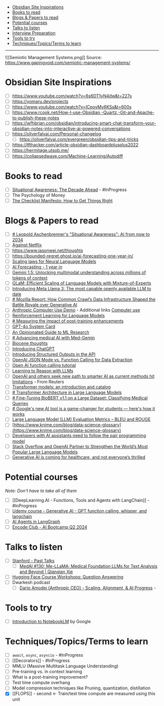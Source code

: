 - [Obsidian Site Inspirations](#Obsidian%20Site%20Inspirations)
- [Books to read](#Books%20to%20read)
- [Blogs & Papers to read](#Blogs%20&%20Papers%20to%20read)
- [Potential courses](#Potential%20courses)
- [Talks to listen](#Talks%20to%20listen)
- [Interview Preparation](#Interview%20Preparation)
- [Tools to try](#Tools%20to%20try)
- [Techniques/Topics/Terms to learn](#Techniques/Topics/Terms%20to%20learn)
---

![[Semiotic Management Systems.png]]
Source: https://www.gapingvoid.com/semiotic-management-systems/

# Obsidian Site Inspirations
- [ ] https://www.youtube.com/watch?v=6s6DT1yN4dw&t=227s
- [ ] https://yomaru.dev/projects
- [ ] https://www.youtube.com/watch?v=ICpoyMv6KSs&t=600s
- [ ] https://www.rcook.net/How-I-use-Obsidian,-Quartz,-Git-and-Apache-to-publish-these-notes
- [ ] https://wfhbrian.com/obsidian/introducing-smart-chat-transform-your-obsidian-notes-into-interactive-ai-powered-conversations
- [ ] https://oliverfalvai.com/Personal-changelog
	- [ ] https://oliverfalvai.com/evergreen/obsidian-tips-and-tricks
- [ ] https://tfthacker.com/article-obsidian-dashboardplusplus2022
- [ ] https://hermitage.utsob.me/
- [ ] https://collapsedwave.com/Machine-Learning/Autodiff

# Books to read
- [ ] [Situational Awareness: The Decade Ahead](https://www.forourposterity.com/situational-awareness-the-decade-ahead/) - #InProgress 
- [ ] The Psychology of Money
- [ ] [The Checklist Manifesto: How to Get Things Right](https://www.goodreads.com/book/show/6667514-the-checklist-manifesto?from_search=true&from_srp=true&qid=UDkR6CkEjo&rank=1)

# Blogs & Papers to read
- [ ] [# Leopold Aschenbrenner's "Situational Awareness": AI from now to 2034](https://www.axios.com/2024/06/23/leopold-aschenbrenner-ai-future-silicon-valley)
- [ ] [Against Netflix](https://www.forourposterity.com/against-netflix/)
- [ ] https://www.jasonwei.net/thoughts
- [ ] https://bounded-regret.ghost.io/ai-forecasting-one-year-in/
- [ ] [Scaling laws for Neural Language Models](https://arxiv.org/pdf/2001.08361)
- [ ] [AI Forecasting - 1 year in](https://bounded-regret.ghost.io/ai-forecasting-one-year-in/)
- [ ] [Gemini 1.5: Unlocking multimodal understanding across millions of tokens of context](https://storage.googleapis.com/deepmind-media/gemini/gemini_v1_5_report.pdf)
- [ ] [GLaM: Efficient Scaling of Language Models with Mixture-of-Experts](https://arxiv.org/pdf/2112.06905)
- [ ] [Introducing Meta Llama 3: The most capable openly available LLM to date](https://ai.meta.com/blog/meta-llama-3/)
- [ ] [# Mozilla Report: How Common Crawl’s Data Infrastructure Shaped the Battle Royale over Generative AI](https://foundation.mozilla.org/en/blog/Mozilla-Report-How-Common-Crawl-Data-Infrastructure-Shaped-the-Battle-Royale-over-Generative-AI/)
- [ ] [Anthropic Computer Use Demo](https://github.com/anthropics/anthropic-quickstarts/tree/main/computer-use-demo) - Additional links [Computer use](https://docs.anthropic.com/en/docs/build-with-claude/computer-use)
- [ ] [Reinforcement Learning for Language Models](https://gist.github.com/yoavg/6bff0fecd65950898eba1bb321cfbd81)
- [ ] [# Measuring the impact of post-training enhancements](https://metr.github.io/autonomy-evals-guide/elicitation-gap/)
- [ ] [GPT-4o System Card](https://arxiv.org/pdf/2410.21276v1)
- [ ] [An Opinionated Guide to ML Research](http://joschu.net/blog/opinionated-guide-ml-research.html)
- [ ] [# Advancing medical AI with Med-Gemin](https://research.google/blog/advancing-medical-ai-with-med-gemini/)
- [ ] [Biocene thoughts](https://shelbyann.substack.com/)
- [ ] [Introducing ChatGPT](https://openai.com/index/chatgpt/)
- [ ] [Introducing Structured Outputs in the API](https://openai.com/index/introducing-structured-outputs-in-the-api/)
- [ ] [OpenAI JSON Mode vs. Function Calling for Data Extraction](https://docs.llamaindex.ai/en/stable/examples/llm/openai_json_vs_function_calling/)
- [ ] [Open AI function calling tutorial](https://www.datacamp.com/tutorial/open-ai-function-calling-tutorial)
- [ ] [Learning to Reason with LLMs](https://openai.com/index/learning-to-reason-with-llms/)
- [ ] [OpenAI and others seek new path to smarter AI as current methods hit limitations](https://www.reuters.com/technology/artificial-intelligence/openai-rivals-seek-new-path-smarter-ai-current-methods-hit-limitations-2024-11-11/) - From Reuters
- [ ] [Transformer models: an introduction and catalog](https://arxiv.org/html/2302.07730v4)
- [ ] [# Transformer Architecture in Large Language Models](https://www.truefoundry.com/blog/transformer-architecture)
- [ ] [# Fine-Tuning BioBERT v1.1 on a Large Dataset: Classifying Medical Queries](https://medium.com/@fhirfly/fine-tuning-biobert-v1-1-on-a-large-dataset-classifying-medical-queries-c33b4d08ec6a)
- [ ] [# Google's new AI tool is a game-changer for students — here's how it works](https://www.tomsguide.com/ai/googles-new-ai-tool-is-a-game-changer-for-students-heres-how-it-works?utm_source=www.aikatana.com&utm_medium=newsletter&utm_campaign=nvidia-stunned-the-world-with-a-chatgpt-rival-that-s-as-good-as-gpt-4o&_bhlid=6eb21dd7d3e0550606ca2d4dc7cd7c240f82c1f8)
- [ ] [Large Language Model (LLM) Evaluation Metrics – BLEU and ROUGE](https://mlexplained.blog/2023/07/08/large-language-model-llm-evaluation-metrics-bleu-and-rouge/)
- [ ] [https://www.knime.com/blog/data-science-glossary](https://www.knime.com/blog/data-science-glossary)
- [ ] [Developers with AI assistants need to follow the pair programming model](https://stackoverflow.blog/2024/04/03/developers-with-ai-assistants-need-to-follow-the-pair-programming-model/?mkt_tok=NzE5LUVNSC01NjYAAAGShquC-HhsJPnnn1LgfI8FyQ3zj8M7OSAnEoMUaIzTayO0K4Mhx2dASZrCbdIzPj4xf0hTrv53GJckxevCusC_udkZPMPAup_Wl9ETUDiOR8xSTW70UCK_pDw&utm_campaign=teams-newsletter&utm_content=april-newsletter&utm_medium=email&utm_source=marketo)
- [ ] [Stack Overflow and OpenAI Partner to Strengthen the World’s Most Popular Large Language Models](https://stackoverflow.co/company/press/archive/openai-partnership)
- [ ] [Generative AI is coming for healthcare, and not everyone’s thrilled](https://techcrunch.com/2024/04/14/generative-ai-is-coming-for-healthcare-and-not-everyones-thrilled/?utm_campaign=tc_week_in_review&utm_medium=newsletter&_hsenc=p2ANqtz-9uj9q9pDoLscRLycmFwtp27j84gJtMp-abjFeN29oKsohZzNMGlYS5cjfiJFBQmWuhQS00cIqZLdAg6oyzSOsGvaaHTGe-P2RAgeHNCfGW72Y8n0s&_hsmi=303479898&utm_source=tc)

# Potential courses
*Note: Don't have to take all of them*

- [ ] [[DeepLearning.AI - Functions, Tools and Agents with LangChain]] - #InProgress 
- [ ] [Udemy course - Generative AI - GPT function calling, whisper, and langchain](https://www.udemy.com/course/generativeai-gpt-function-calling-whisper-langchain/?kw=function+calling&src=sac&couponCode=LETSLEARNNOW)
- [ ] [AI Agents in LangGraph](https://www.deeplearning.ai/short-courses/ai-agents-in-langgraph/)
- [ ] [Encode Club - AI Bootcamp Q2 2024](https://encodeclub.notion.site/AI-Bootcamp-Q2-2024-2ff2d3d04af8445a926d14843a3d5198)

# Talks to listen
- [ ] [Stanford - Past Talks](https://stanford-medai.github.io/previous-talks/)
	- [ ] [MedAI #130: Me-LLaMA: Medical Foundation LLMs for Text Analysis and Beyond | Qianqian Xie](https://www.youtube.com/watch?v=V5FZBQMGSog)
- [ ] [Hugging Face Course Workshops: Question Answering](https://www.youtube.com/watch?v=Ihgk8kGLpIE)
- [ ] Dwarkesh podcast
	- [ ] [Dario Amodei (Anthropic CEO) - Scaling, Alignment, & AI Progress](https://www.dwarkeshpatel.com/p/dario-amodei?open=false#%C2%A7transcript) - 

# Tools to try
- [ ] [Introduction to NotebookLM](https://notebooklm.google.com/) by Google

# Techniques/Topics/Terms to learn
- [ ] `await`, `async`, `asyncio` - #InProgress 
- [ ] [[Decorators]] - #InProgress
- [ ] MMLU (Massive Multitask Language Understanding)
- [ ] Pre-training vs.  In context learning
- [ ] What is a post-training improvement?
- [ ] Test time compute overhang
- [ ] Model compression techniques like Pruning, quantization, distillation
- [x] [[FLOPS]] - second <- Train/test time compute are measured using this unit